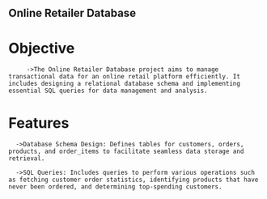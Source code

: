 ## Online Retailer Database
# Objective
         ->The Online Retailer Database project aims to manage transactional data for an online retail platform efficiently. It includes designing a relational database schema and implementing essential SQL queries for data management and analysis.

# Features
      ->Database Schema Design: Defines tables for customers, orders, products, and order_items to facilitate seamless data storage and retrieval.
      
      ->SQL Queries: Includes queries to perform various operations such as fetching customer order statistics, identifying products that have never been ordered, and determining top-spending customers.

